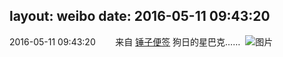 layout: weibo
date: 2016-05-11 09:43:20
---
2016-05-11 09:43:20  &nbsp;&nbsp;&nbsp;&nbsp;&nbsp;&nbsp; 来自 <a href="http://app.weibo.com/t/feed/4WCtHv" rel="nofollow">锤子便签</a>
狗日的星巴克…… ​​​
![图片](https://ww4.sinaimg.cn/large/6d2a6003jw1f3r79pascrj20ri0rmafe.jpg)

